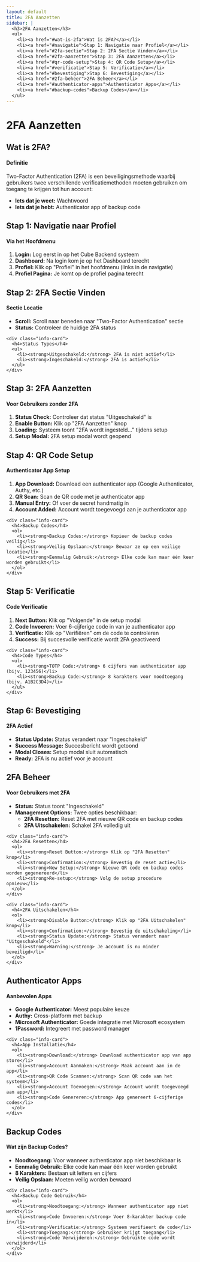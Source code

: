```yaml
---
layout: default
title: 2FA Aanzetten
sidebar: |
  <h3>2FA Aanzetten</h3>
  <ul>
    <li><a href="#wat-is-2fa">Wat is 2FA?</a></li>
    <li><a href="#navigatie">Stap 1: Navigatie naar Profiel</a></li>
    <li><a href="#2fa-sectie">Stap 2: 2FA Sectie Vinden</a></li>
    <li><a href="#2fa-aanzetten">Stap 3: 2FA Aanzetten</a></li>
    <li><a href="#qr-code-setup">Stap 4: QR Code Setup</a></li>
    <li><a href="#verificatie">Stap 5: Verificatie</a></li>
    <li><a href="#bevestiging">Stap 6: Bevestiging</a></li>
    <li><a href="#2fa-beheer">2FA Beheer</a></li>
    <li><a href="#authenticator-apps">Authenticator Apps</a></li>
    <li><a href="#backup-codes">Backup Codes</a></li>
  </ul>
---
```


# 2FA Aanzetten

<div class="content-section" id="wat-is-2fa">
  <h2>Wat is 2FA?</h2>
  
  <div class="info-card">
    <h4>Definitie</h4>
    <p>Two-Factor Authentication (2FA) is een beveiligingsmethode waarbij gebruikers twee verschillende verificatiemethoden moeten gebruiken om toegang te krijgen tot hun account:</p>
    <ul>
      <li><strong>Iets dat je weet:</strong> Wachtwoord</li>
      <li><strong>Iets dat je hebt:</strong> Authenticator app of backup code</li>
    </ul>
  </div>
</div>

<div class="step-section" id="navigatie">
  <h2>Stap 1: Navigatie naar Profiel</h2>
  
  <div class="info-card">
    <h4>Via het Hoofdmenu</h4>
    <ol>
      <li><strong>Login:</strong> Log eerst in op het Cube Backend systeem</li>
      <li><strong>Dashboard:</strong> Na login kom je op het Dashboard terecht</li>
      <li><strong>Profiel:</strong> Klik op "Profiel" in het hoofdmenu (links in de navigatie)</li>
      <li><strong>Profiel Pagina:</strong> Je komt op de profiel pagina terecht</li>
    </ol>
  </div>
</div>

<div class="step-section" id="2fa-sectie">
  <h2>Stap 2: 2FA Sectie Vinden</h2>
  
  <div class="info-grid">
    <div class="info-card">
      <h4>Sectie Locatie</h4>
      <ul>
        <li><strong>Scroll:</strong> Scroll naar beneden naar "Two-Factor Authentication" sectie</li>
        <li><strong>Status:</strong> Controleer de huidige 2FA status</li>
      </ul>
    </div>
    
    <div class="info-card">
      <h4>Status Types</h4>
      <ul>
        <li><strong>Uitgeschakeld:</strong> 2FA is niet actief</li>
        <li><strong>Ingeschakeld:</strong> 2FA is actief</li>
      </ul>
    </div>
  </div>
</div>

<div class="step-section" id="2fa-aanzetten">
  <h2>Stap 3: 2FA Aanzetten</h2>
  
  <div class="info-card">
    <h4>Voor Gebruikers zonder 2FA</h4>
    <ol>
      <li><strong>Status Check:</strong> Controleer dat status "Uitgeschakeld" is</li>
      <li><strong>Enable Button:</strong> Klik op "2FA Aanzetten" knop</li>
      <li><strong>Loading:</strong> Systeem toont "2FA wordt ingesteld..." tijdens setup</li>
      <li><strong>Setup Modal:</strong> 2FA setup modal wordt geopend</li>
    </ol>
  </div>
</div>

<div class="step-section" id="qr-code-setup">
  <h2>Stap 4: QR Code Setup</h2>
  
  <div class="info-grid">
    <div class="info-card">
      <h4>Authenticator App Setup</h4>
      <ol>
        <li><strong>App Download:</strong> Download een authenticator app (Google Authenticator, Authy, etc.)</li>
        <li><strong>QR Scan:</strong> Scan de QR code met je authenticator app</li>
        <li><strong>Manual Entry:</strong> Of voer de secret handmatig in</li>
        <li><strong>Account Added:</strong> Account wordt toegevoegd aan je authenticator app</li>
      </ol>
    </div>
    
    <div class="info-card">
      <h4>Backup Codes</h4>
      <ol>
        <li><strong>Backup Codes:</strong> Kopieer de backup codes veilig</li>
        <li><strong>Veilig Opslaan:</strong> Bewaar ze op een veilige locatie</li>
        <li><strong>Eenmalig Gebruik:</strong> Elke code kan maar één keer worden gebruikt</li>
      </ol>
    </div>
  </div>
</div>

<div class="step-section" id="verificatie">
  <h2>Stap 5: Verificatie</h2>
  
  <div class="info-grid">
    <div class="info-card">
      <h4>Code Verificatie</h4>
      <ol>
        <li><strong>Next Button:</strong> Klik op "Volgende" in de setup modal</li>
        <li><strong>Code Invoeren:</strong> Voer 6-cijferige code in van je authenticator app</li>
        <li><strong>Verificatie:</strong> Klik op "Verifiëren" om de code te controleren</li>
        <li><strong>Success:</strong> Bij succesvolle verificatie wordt 2FA geactiveerd</li>
      </ol>
    </div>
    
    <div class="info-card">
      <h4>Code Types</h4>
      <ul>
        <li><strong>TOTP Code:</strong> 6 cijfers van authenticator app (bijv. 123456)</li>
        <li><strong>Backup Code:</strong> 8 karakters voor noodtoegang (bijv. A1B2C3D4)</li>
      </ul>
    </div>
  </div>
</div>

<div class="step-section" id="bevestiging">
  <h2>Stap 6: Bevestiging</h2>
  
  <div class="info-card">
    <h4>2FA Actief</h4>
    <ul>
      <li><strong>Status Update:</strong> Status verandert naar "Ingeschakeld"</li>
      <li><strong>Success Message:</strong> Succesbericht wordt getoond</li>
      <li><strong>Modal Closes:</strong> Setup modal sluit automatisch</li>
      <li><strong>Ready:</strong> 2FA is nu actief voor je account</li>
    </ul>
  </div>
</div>

<div class="content-section" id="2fa-beheer">
  <h2>2FA Beheer</h2>
  
  <div class="info-grid">
    <div class="info-card">
      <h4>Voor Gebruikers met 2FA</h4>
      <ul>
        <li><strong>Status:</strong> Status toont "Ingeschakeld"</li>
        <li><strong>Management Options:</strong> Twee opties beschikbaar:
          <ul>
            <li><strong>2FA Resetten:</strong> Reset 2FA met nieuwe QR code en backup codes</li>
            <li><strong>2FA Uitschakelen:</strong> Schakel 2FA volledig uit</li>
          </ul>
        </li>
      </ul>
    </div>
    
    <div class="info-card">
      <h4>2FA Resetten</h4>
      <ol>
        <li><strong>Reset Button:</strong> Klik op "2FA Resetten" knop</li>
        <li><strong>Confirmation:</strong> Bevestig de reset actie</li>
        <li><strong>New Setup:</strong> Nieuwe QR code en backup codes worden gegenereerd</li>
        <li><strong>Re-setup:</strong> Volg de setup procedure opnieuw</li>
      </ol>
    </div>
    
    <div class="info-card">
      <h4>2FA Uitschakelen</h4>
      <ol>
        <li><strong>Disable Button:</strong> Klik op "2FA Uitschakelen" knop</li>
        <li><strong>Confirmation:</strong> Bevestig de uitschakeling</li>
        <li><strong>Status Update:</strong> Status verandert naar "Uitgeschakeld"</li>
        <li><strong>Warning:</strong> Je account is nu minder beveiligd</li>
      </ol>
    </div>
  </div>
</div>

<div class="content-section" id="authenticator-apps">
  <h2>Authenticator Apps</h2>
  
  <div class="info-grid">
    <div class="info-card">
      <h4>Aanbevolen Apps</h4>
      <ul>
        <li><strong>Google Authenticator:</strong> Meest populaire keuze</li>
        <li><strong>Authy:</strong> Cross-platform met backup</li>
        <li><strong>Microsoft Authenticator:</strong> Goede integratie met Microsoft ecosystem</li>
        <li><strong>1Password:</strong> Integreert met password manager</li>
      </ul>
    </div>
    
    <div class="info-card">
      <h4>App Installatie</h4>
      <ol>
        <li><strong>Download:</strong> Download authenticator app van app store</li>
        <li><strong>Account Aanmaken:</strong> Maak account aan in de app</li>
        <li><strong>QR Code Scannen:</strong> Scan QR code van het systeem</li>
        <li><strong>Account Toevoegen:</strong> Account wordt toegevoegd aan app</li>
        <li><strong>Code Genereren:</strong> App genereert 6-cijferige codes</li>
      </ol>
    </div>
  </div>
</div>

<div class="content-section" id="backup-codes">
  <h2>Backup Codes</h2>
  
  <div class="info-grid">
    <div class="info-card">
      <h4>Wat zijn Backup Codes?</h4>
      <ul>
        <li><strong>Noodtoegang:</strong> Voor wanneer authenticator app niet beschikbaar is</li>
        <li><strong>Eenmalig Gebruik:</strong> Elke code kan maar één keer worden gebruikt</li>
        <li><strong>8 Karakters:</strong> Bestaan uit letters en cijfers</li>
        <li><strong>Veilig Opslaan:</strong> Moeten veilig worden bewaard</li>
      </ul>
    </div>
    
    <div class="info-card">
      <h4>Backup Code Gebruik</h4>
      <ol>
        <li><strong>Noodtoegang:</strong> Wanneer authenticator app niet werkt</li>
        <li><strong>Code Invoeren:</strong> Voer 8-karakter backup code in</li>
        <li><strong>Verificatie:</strong> Systeem verifieert de code</li>
        <li><strong>Toegang:</strong> Gebruiker krijgt toegang</li>
        <li><strong>Code Verwijderen:</strong> Gebruikte code wordt verwijderd</li>
      </ol>
    </div>
  </div>
</div>
